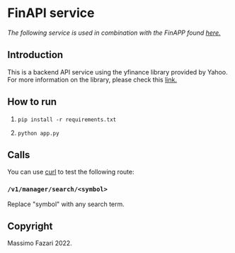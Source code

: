 FinAPI service
===============

*The following service is used in combination with the FinAPP found [here.](https://github.com/mfazari/FinApp)*

Introduction
------------

This is a backend API service using the yfinance library provided by Yahoo. For more information on the library, please check this [link.](https://pypi.org/project/yfinance/)

How to run
------------------
1. 
    ```
    pip install -r requirements.txt
    ```
2.
    ```
    python app.py
    ```

Calls
-----------

You can use [curl](https://curl.haxx.se/) to test the following route:

### `/v1/manager/search/<symbol>`

Replace "symbol" with any search term.


Copyright
------------
Massimo Fazari 2022.